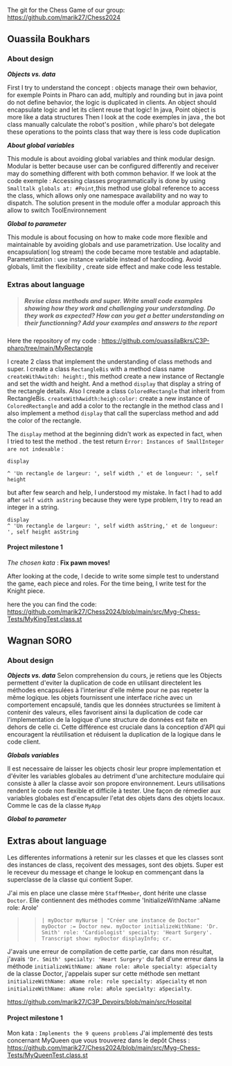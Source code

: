 
The git for the Chess Game of our group: https://github.com/marik27/Chess2024


## Ouassila Boukhars
### About design

***Objects vs. data***

First I try to understand the concept : objects manage their own behavior, for exemple Points in Pharo can add, multiply and rounding but in java point do not define behavior, the logic is duplicated in clients.
An object should encapsulate logic and let its client reuse that logic!
In java, Point object  is more like a data structures
Then I look at the code exemples in java , the bot class manually calculate the robot's position , while  pharo's bot delegate these operations to the points class
that way there is less code duplication

***About global variables***

This module  is about avoiding global variables and think modular design.
Modular is better because user can be configured differently  and receiver may do something different with both common behavior.
If we look at the code exemple :
Accessing classes programmatically  is done by using `Smalltalk globals at: #Point`,this method use global reference to access the class, which allows only one namespace availability and
no way to dispatch.
The solution present in the module offer a modular approach this allow to switch ToolEnvironnement

***Global to parameter***

This module is about focusing on how to make code more flexible and maintainable by avoiding globals
and use parametrization.
Use locality and encapsulation( log stream) the code became more  testable and adaptable.
Parametrization : use instance variable instead of hardcoding. Avoid  globals,  limit the flexibility , create side effect and make code less testable.


### Extras about language
>##### Revise class methods and super. Write small code examples showing how they work and challenging your understanding. Do they work as expected? How can you get a better understanding on their functionning? Add your examples and answers to the report

Here the repository of my code : https://github.com/ouassilaBkrs/C3P-pharo/tree/main/MyRectangle

I create 2 class that implement the understanding of class methods and super.
I create a class `RectangleBis` with a method class name `createWithAwitdh: height:`, this method create a new instance of Rectangle and set the width and height. And a method `display` that  display a string of the rectangle details.
Also I create  a class  `ColoredRectangle` that inherit from RectangleBis.   `createWithAwidth:heigh:color:` create a new instance of `ColoredRectangle` and add a color to the rectangle in the method class and I also implement a method `display` that call the superclass method and add the color of the rectangle.

The `display` method  at the beginning didn't work as expected in fact, when I tried to test the method . the test return `Èrror: Instances of SmallInteger are not indexable` :

```
display

^ 'Un rectangle de largeur: ', self width ,' et de longueur: ', self height
```

but after few search and help, I understood my mistake. In fact I had to add after `self width asString` because they were type problem, I try to read an integer in a string.

```
display
^ 'Un rectangle de largeur: ', self width asString,' et de longueur: ', self height asString
```


#### Project milestone 1

*The chosen kata* : **Fix pawn moves!**

After looking at the code, I decide to write some simple test to understand the game, each piece and roles. For the time being, I write test for the Knight piece.

here the you can find the code: https://github.com/marik27/Chess2024/blob/main/src/Myg-Chess-Tests/MyKingTest.class.st




## Wagnan SORO
### About design
***Objects vs. data***
Selon comprehension du cours, je retiens que les Objects permettent d'eviter la duplication de code en utilisant directelent les méthodes encapsulées à l'interieur d'elle même pour ne pas repeter la même logique.
les objets fournissent une interface riche avec un comportement encapsulé, tandis que les données structurées se limitent à contenir des valeurs, elles favorisent ainsi la duplication de code car l'implementation de la logique d'une structure de données est faite en dehors de celle ci. 
Cette différence est cruciale dans la conception d'API qui encouragent la réutilisation et réduisent la duplication de la logique dans le code client.

***Globals variables***

Il est necessaire de laisser les objects chosir leur propre implementation et d'éviter les variables globales au detriment d'une architecture modulaire qui consiste à aller la classe avoir son propore environnement.
Leurs utilisations rendent le code non flexible et difficile à tester.
Une façon de rémedier aux variables globales est d'encapsuler l'etat des objets dans des objets locaux.
Comme le cas de la classe `MyApp`

***Global to parameter***



## Extras about language

Les differentes informations à retenir sur les classes et que les classes sont des instances de class, reçoivent des messages, sont des objets.
Super est le receveur du message et change le lookup en  commençant dans la superclasse de la classe qui contient Super.

J'ai mis en place une classe mère `StaffMember`, dont  hérite une classe `Doctor`. Elle contiennent des méthodes comme 'InitializeWithName :aName role: Arole'

> > `| myDoctor myNurse |
"Créer une instance de Doctor"
myDoctor := Doctor new.
myDoctor initializeWithName: 'Dr. Smith' role: 'Cardiologist' specialty: 'Heart Surgery'.
Transcript show: myDoctor displayInfo; cr. `

J'avais une erreur de compilation de cette partie, car dans mon résultat, j'avais `'Dr. Smith' specialty: 'Heart Surgery'` du fait d'une erreur dans la méthode `initializeWithName: aName role: aRole specialty: aSpecialty` de la classe Doctor, j'appelais super sur cette méthode sen mettant
`initializeWithName: aName role: role specialty: aSpecialty` et non `initializeWithName: aName role: aRole specialty: aSpecialty`.

https://github.com/marik27/C3P_Devoirs/blob/main/src/Hospital

#### Project milestone 1

Mon kata : `Implements the 9 queens problems`
J'ai implementé des tests concernant MyQueen que vous trouverez dans le depôt Chess : https://github.com/marik27/Chess2024/blob/main/src/Myg-Chess-Tests/MyQueenTest.class.st